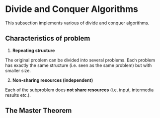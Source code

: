 # Divide and Conquer Algorithms
This subsection implements various of divide and conquer algorithms.

## Characteristics of problem

  1. __Repeating structure__

  The original problem can be divided into several problems. Each problem has exactly the same structure (i.e. seen as the same problem) but with smaller size.

  2. __Non-sharing resources (independent)__

  Each of the subproblem does __not share resources__ (i.e. input, intermedia results etc.). 




## The Master Theorem
